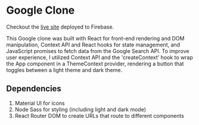 # Google Clone

Checkout the [live site](https://clone-93350.web.app/) deployed to Firebase.

This Google clone was built with React for front-end rendering and DOM manipulation, Context API and React hooks for state management, and JavaScript promises to fetch data from the Google Search API.  To improve user experience, I utilized Context API and the 'createContext' hook to wrap the App component in a ThemeContext provider, rendering a button that toggles between a light theme and dark theme.

## Dependencies

1. Material UI for icons
2. Node Sass for styling (including light and dark mode)
3. React Router DOM to create URLs that route to different components